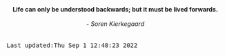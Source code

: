 
<div align="center"><b><span>Life can only be understood backwards; but it must be lived forwards.</span></b><br><br><i> - Soren Kierkegaard</i></div>
<br><br><kbd>Last updated:Thu Sep  1 12:48:23 2022</kbd>